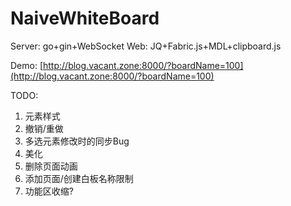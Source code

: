 # NaiveWhiteBoard

Server: go+gin+WebSocket
Web: JQ+Fabric.js+MDL+clipboard.js

Demo: [http://blog.vacant.zone:8000/?boardName=100](http://blog.vacant.zone:8000/?boardName=100)

TODO:
1. 元素样式
2. 撤销/重做
3. 多选元素修改时的同步Bug
4. 美化
5. 删除页面动画
6. 添加页面/创建白板名称限制
7. 功能区收缩?